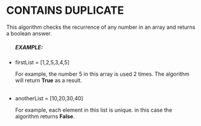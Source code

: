 <!DOCTYPE html>
<html lang="en">
<body>
    <h1>CONTAINS DUPLICATE</h1>
    <p>This algorithm checks the recurrence of any number in an array and returns a boolean answer. </p>
    <ul><h5>EXAMPLE:</h5>
        <li>firstList = [1,2,5,3,4,5]</li>
        <p>For example, the number 5 in this array is used 2 times. The algorithm will return <strong>True</strong> as a result.</p>
        <br>
        <li>anotherList = [10,20,30,40]</li>
        <p>For example, each element in this list is unique. in this case the algorithm returns <strong>False</strong>.</p>
    </ul>
</body>
</html>
